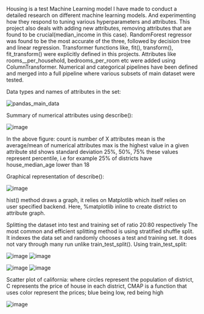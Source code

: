 Housing is a test Machine Learning model I have made to conduct a detailed research on different machine learning models. And experimenting how they respond to tuning various hyperparameters and attributes. 
This project also deals with adding new attributes, removing attributes that are found to be crucial(median_income in this case).
RandomForest regressor was found to be the most accurate of the three, followed by decision tree and linear regression.
Transformer functions like, fit(), transform(), fit_transform() were explicitly defined in this projects. Attributes like rooms__per_household, bedrooms_per_room etc were added using ColumnTransformer.
Numerical and categorical pipelines have been defined and merged into a full pipeline where various subsets of main dataset were tested.


Data types and names of attributes in the set:

  ![pandas_main_data](https://user-images.githubusercontent.com/67424908/117529771-29eb4700-aff7-11eb-8892-8cba1a8322ec.png)

Summary of numerical attributes using describe():

  ![image](https://user-images.githubusercontent.com/67424908/117529794-5d2dd600-aff7-11eb-96e2-d69512ba7f88.png)

In the above figure: count is number of X attributes
                     mean is the average/mean of numerical attributes
                     max is the highest value in a given attribute
                     std shows standard deviation
                     25%, 50%, 75% these values represent percentile, i.e for example 25% of districts have house_median_age lower than 18
                    
Graphical representation of describe():

   ![image](https://user-images.githubusercontent.com/67424908/117530013-856a0480-aff8-11eb-90d3-312e0102749d.png)

hist() method draws a graph, it relies on Matplotlib which itself relies on user specified backend. Here, %matplotlib inline to create district to attribute graph.

Splitting the dataset into test and training set of ratio 20:80 respectively
The most common and efficient splitting method is using stratified shuffle split. It indexes the data set and randomly chooses a test and training set. It does not vary through many run unlike train_test_split().
   Using train_test_split:
   
   ![image](https://user-images.githubusercontent.com/67424908/117530419-bc411a00-affa-11eb-8b0d-ff294755d8d4.png) 
   ![image](https://user-images.githubusercontent.com/67424908/117530432-cbc06300-affa-11eb-9946-c6a901ff4b7e.png)

   ![image](https://user-images.githubusercontent.com/67424908/117531091-725a3300-affe-11eb-8e58-aaeb528c25ad.png)
   ![image](https://user-images.githubusercontent.com/67424908/117531101-7c7c3180-affe-11eb-8e6f-3d228303ad56.png)
   
Scatter plot of california:
    where circles represent the population of district, C represents the price of house in each district, CMAP is a function that uses color                                         represent the prices; blue being low, red being high
    
   ![image](https://user-images.githubusercontent.com/67424908/117531141-a897b280-affe-11eb-817d-f36d1a7e6fff.png)



